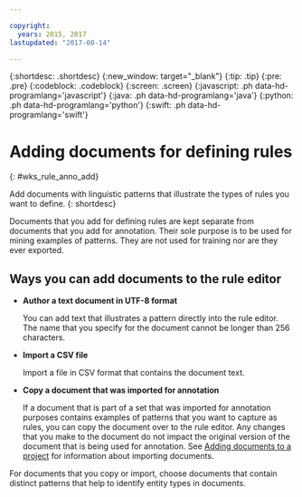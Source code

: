 ```yaml
---

copyright:
  years: 2015, 2017
lastupdated: "2017-08-14"

---
```


{:shortdesc: .shortdesc}
{:new_window: target="_blank"}
{:tip: .tip}
{:pre: .pre}
{:codeblock: .codeblock}
{:screen: .screen}
{:javascript: .ph data-hd-programlang='javascript'}
{:java: .ph data-hd-programlang='java'}
{:python: .ph data-hd-programlang='python'}
{:swift: .ph data-hd-programlang='swift'}

# Adding documents for defining rules
{: #wks_rule_anno_add}

Add documents with linguistic patterns that illustrate the types of rules you want to define.
{: shortdesc}

Documents that you add for defining rules are kept separate from documents that you add for annotation. Their sole purpose is to be used for mining examples of patterns. They are not used for training nor are they ever exported.

## Ways you can add documents to the rule editor

- **Author a text document in UTF-8 format**

    You can add text that illustrates a pattern directly into the rule editor. The name that you specify for the document cannot be longer than 256 characters.

- **Import a CSV file**

    Import a file in CSV format that contains the document text.

- **Copy a document that was imported for annotation**

    If a document that is part of a set that was imported for annotation purposes contains examples of patterns that you want to capture as rules, you can copy the document over to the rule editor. Any changes that you make to the document do not impact the original version of the document that is being used for annotation. See [Adding documents to a project](/docs/services/knowledge-studio/documents-for-annotation.html#wks_projadd) for information about importing documents.

For documents that you copy or import, choose documents that contain distinct patterns that help to identify entity types in documents.
